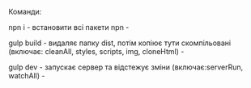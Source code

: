 
Команди:

npn i  - встановити всі пакети npn -

gulp build   - видаляє папку dist, потім копіює тути скомпільовані (включає: cleanAll, styles, scripts, img, cloneHtml) -

gulp dev   - запускає сервер та відстежує зміни (включає:serverRun, watchAll) -